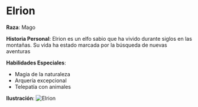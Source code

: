 # Elrion
**Raza**: Mago 


**Historia Personal**: Elrion es un elfo sabio que ha vivido durante siglos en las montañas. Su vida ha estado marcada por la búsqueda de nuevas aventuras

**Habilidades Especiales**: 
- Magia de la naturaleza
- Arquería excepcional
- Telepatía con animales

**Ilustración**: ![Elrion](https://png.pngtree.com/thumb_back/fh260/background/20230611/pngtree-an-image-of-an-elderly-wizard-holding-flame-in-his-hand-image_2901853.jpg)
